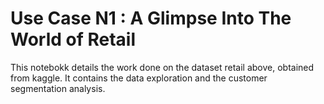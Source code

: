 # Use Case N1 : A Glimpse Into The World of Retail

This notebokk details the work done on the dataset retail above, obtained from kaggle.
It contains the data exploration and the customer segmentation analysis. 
